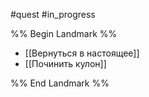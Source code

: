 #quest #in_progress

%% Begin Landmark %%

- [[Вернуться в настоящее]]
- [[Починить кулон]]

%% End Landmark %%
